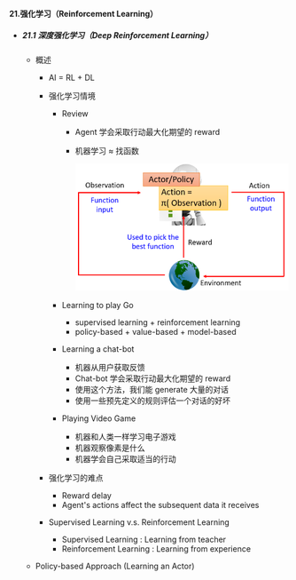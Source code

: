 #### 21.强化学习（Reinforcement Learning）

* ##### 21.1 深度强化学习（Deep Reinforcement Learning）

  * 概述

    * AI = RL + DL

    * 强化学习情境

      * Review

        * Agent 学会采取行动最大化期望的 reward

        * 机器学习 ≈ 找函数

          ![avatar](./images/u211_Review.png)

      * Learning to play Go
        * supervised learning + reinforcement learning
        * policy-based + value-based + model-based
      * Learning a chat-bot
        * 机器从用户获取反馈
        * Chat-bot 学会采取行动最大化期望的 reward
        * 使用这个方法，我们能 generate 大量的对话
        * 使用一些预先定义的规则评估一个对话的好坏
      * Playing Video Game
        * 机器和人类一样学习电子游戏
        * 机器观察像素是什么
        * 机器学会自己采取适当的行动

    * 强化学习的难点

      * Reward delay 
      * Agent's actions affect the subsequent data it receives

    * Supervised Learning v.s. Reinforcement Learning

      * Supervised Learning  : Learning from teacher
      * Reinforcement Learning : Learning from experience

  * Policy-based Approach (Learning an Actor)











































